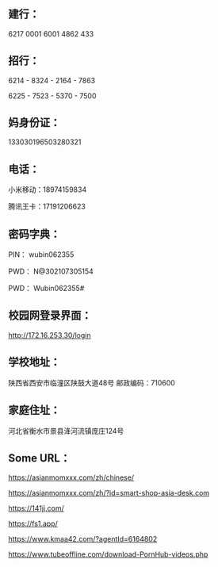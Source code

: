 ## 建行：

6217 0001 6001 4862 433

## 招行：

6214 - 8324 - 2164 - 7863          

6225 - 7523 - 5370 - 7500

## 妈身份证：

133030196503280321

## 电话： 

小米移动：18974159834

腾讯王卡：17191206623

## 密码字典：

PIN：		wubin062355

PWD： 	 N@302107305154

PWD：	  Wubin062355#

## 校园网登录界面：		

http://172.16.253.30/login

## 学校地址：

陕西省西安市临潼区陕鼓大道48号 	邮政编码：710600

## 家庭住址：

河北省衡水市景县洚河流镇庞庄124号

## Some URL：

https://asianmomxxx.com/zh/chinese/

https://asianmomxxx.com/zh/?id=smart-shop-asia-desk.com

https://141jj.com/

https://fs1.app/

https://www.kmaa42.com/?agentId=6164802

https://www.tubeoffline.com/download-PornHub-videos.php